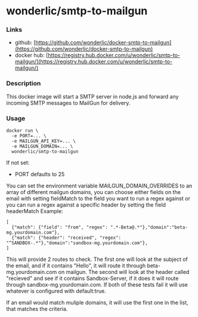 # wonderlic/smtp-to-mailgun

### Links

- github: [https://github.com/wonderlic/docker-smtp-to-mailgun](https://github.com/wonderlic/docker-smtp-to-mailgun)
- docker hub: [https://registry.hub.docker.com/u/wonderlic/smtp-to-mailgun/](https://registry.hub.docker.com/u/wonderlic/smtp-to-mailgun/)

### Description

This docker image will start a SMTP server in node.js and forward any incoming SMTP messages to MailGun for delivery.

### Usage

```
docker run \
  -e PORT=... \
  -e MAILGUN_API_KEY=... \
  -e MAILGUN_DOMAIN=... \
  wonderlic/smtp-to-mailgun
```

If not set:

- PORT defaults to 25

You can set the environment variable MAILGUN_DOMAIN_OVERRIDES to an array of different mailgun domains, you can choose either fields on the email with setting fieldMatch to the field you want to run a regex against or you can run a regex against a specific header by setting the field headerMatch
Example:
```
[
  {"match": {"field": "from", "regex": ".*-Beta@.*"},"domain":"beta-mg.yourdomain.com"},
  {"match": {"header": "received", "regex": "^SANDBOX-.*"},"domain":"sandbox-mg.yourdomain.com"},
]
```

This will provide 2 routes to check. The first one will look at the subject of the email, and if it contains "Hello", it will route it through beta-mg.yourdomain.com on mailgun. The second will look at the header called "recieved" and see if it contains Sandbox-Server, if it does it will route through sandbox-mg.yourdomain.com. If both of these tests fail it will use whatever is configured with default:true.

If an email would match muliple domains, it will use the first one in the list, that matches the criteria.
